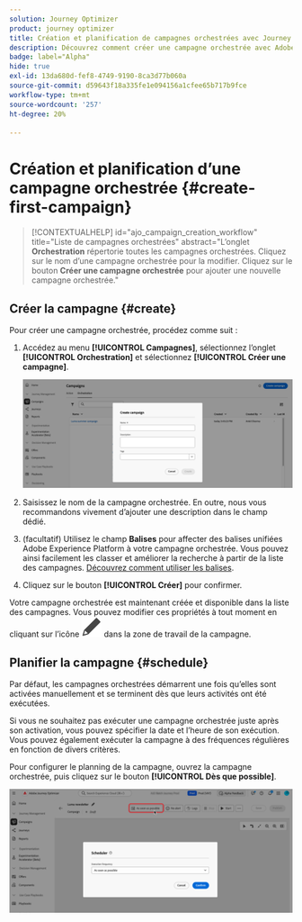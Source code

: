```yaml
---
solution: Journey Optimizer
product: journey optimizer
title: Création et planification de campagnes orchestrées avec Journey Optimizer
description: Découvrez comment créer une campagne orchestrée avec Adobe Journey Optimizer
badge: label="Alpha"
hide: true
exl-id: 13da680d-fef8-4749-9190-8ca3d77b060a
source-git-commit: d59643f18a335fe1e094156a1cfee65b717b9fce
workflow-type: tm+mt
source-wordcount: '257'
ht-degree: 20%

---
```



# Création et planification d’une campagne orchestrée {#create-first-campaign}

>[!CONTEXTUALHELP]
>id="ajo_campaign_creation_workflow"
>title="Liste de campagnes orchestrées"
>abstract="L’onglet **Orchestration** répertorie toutes les campagnes orchestrées. Cliquez sur le nom d’une campagne orchestrée pour la modifier. Cliquez sur le bouton **Créer une campagne orchestrée** pour ajouter une nouvelle campagne orchestrée."

## Créer la campagne {#create}

Pour créer une campagne orchestrée, procédez comme suit :

1. Accédez au menu **[!UICONTROL Campagnes]**, sélectionnez l’onglet **[!UICONTROL Orchestration]** et sélectionnez **[!UICONTROL Créer une campagne]**.

   ![](assets/inventory-create.png)

1. Saisissez le nom de la campagne orchestrée. En outre, nous vous recommandons vivement d’ajouter une description dans le champ dédié.

1. (facultatif) Utilisez le champ **Balises** pour affecter des balises unifiées Adobe Experience Platform à votre campagne orchestrée. Vous pouvez ainsi facilement les classer et améliorer la recherche à partir de la liste des campagnes. [Découvrez comment utiliser les balises](../start/search-filter-categorize.md#tags).

1. Cliquez sur le bouton **[!UICONTROL Créer]** pour confirmer.


Votre campagne orchestrée est maintenant créée et disponible dans la liste des campagnes. Vous pouvez modifier ces propriétés à tout moment en cliquant sur l’icône ![icône des paramètres de campagne](assets/do-not-localize/campaign-settings.svg) dans la zone de travail de la campagne.


## Planifier la campagne {#schedule}

Par défaut, les campagnes orchestrées démarrent une fois qu’elles sont activées manuellement et se terminent dès que leurs activités ont été exécutées.

Si vous ne souhaitez pas exécuter une campagne orchestrée juste après son activation, vous pouvez spécifier la date et l’heure de son exécution. Vous pouvez également exécuter la campagne à des fréquences régulières en fonction de divers critères.

Pour configurer le planning de la campagne, ouvrez la campagne orchestrée, puis cliquez sur le bouton **[!UICONTROL Dès que possible]**.

![](assets/create-schedule.png)

<!--In the Execution frequency field, select 

time zone

daily, weekly, monthly
several times a day based on specific hours or periodically

recurring frequencies (all except as soon and once)
preview launch times
validity period

>[!NOTE]
>
>When scheduling campaigns in [!DNL Adobe Journey Optimizer], ensure your start date/time aligns with the desired first delivery. For recurring campaigns, if the initial scheduled time has already passed, the campaigns will roll over to the next available time slot according to their recurrence rules.

## Work with orchestrated campaign templates {#campaign-templates}

>[!CONTEXTUALHELP]
>id="ajo_workflow_template_for_campaign"
>title="Orchestrated campaign templates"
>abstract="Orchestrated campaign templates contain pre-configured settings and activities which can be reused for creating new orchestrated campaign."

>[!CONTEXTUALHELP]
>id="ajo_workflow_template_creation_properties"
>title="Orchestrated campaign properties"
>abstract="Orchestrated campaign templates contain pre-configured settings and activities which can be reused for creating new orchestrated campaigns. In this screen, enter the label of the orchestrated campaign template and configure its settings such as its internal name, folder and execution folders, timezone, and supervisor group."

Orchestrated campaign templates contain pre-configured settings and activities which can be reused for creating new orchestrated campaigns. You can select the template of your orchestrated campaign from the orchestrated campaign properties, when creating an orchestrated campaign. An empty template is provided by default.

You can create a template from an existing orchestrated campaign, or create a new template from scratch. Both methods are detailed below.

>[!BEGINTABS]

>[!TAB Create a template from an existing orchestrated campaign]

To create an orchestrated campaign template from an existing orchestrated campaign, follow these steps:

1. Open to the **Campaign** menu and browse to the orchestrated campaign to save as a template.
1. Click the three dots on the right of the name of the orchestrated campaign, and choose **Copy as template**.
1. In the popup window, confirm the template creation.
1. In the orchestrated campaign template canvas, check, add, and configure the activities as needed.
1. Browse to the settings, from the **Settings** button, to change the name of the orchestrated campaign template, and enter a description.
1. Select the **folder** and **execution folder** of the template. The folder is the location where the orchestrated campaign template is saved. The execution folder is the folder where orchestrated campaigns created based on this template are saved.
1. Save your changes. 

The orchestrated campaign template is now available in the template list. You can create an orchestrated campaign based on this template. This orchestrated campaign will be pre-configured with the settings and activities defined in the template.


>[!TAB Create a template from scratch]


To create an orchestrated campaign template from scratch, follow these steps:

1. Open to the **Campaign** menu and browse to the **Templates** tab. You can see the list of available orchestrated campaign templates.
1. Click the **[!UICONTROL Create template]** button in the upper-right corner of the screen.
1. Enter the label and open the additional options to enter a description of your orchestrated campaign template.
1. Select the folder and execution folder of the template. The folder is the location where the orchestrated campaign template is saved. The execution folder is the folder where orchestrated campaigns created based on this template are saved.
1. Click the **Create** button to confirm your settings.
1. In the orchestrated campaign template canvas, add and configure the activities as needed.

     ![](assets/wf-template-activities.png){zoomable="yes"}

1. Save your changes. 

The orchestrated campaign template is now available in the template list. You can create an orchestrated campaign based on this template. This orchestrated campaign will be pre-configured with the settings and activities defined in the template.

>[!ENDTABS]






## Next steps {#next}

Once your campaign configuration and content are ready, you can review and activate it. [Learn more](review-activate-campaign.md)

-->